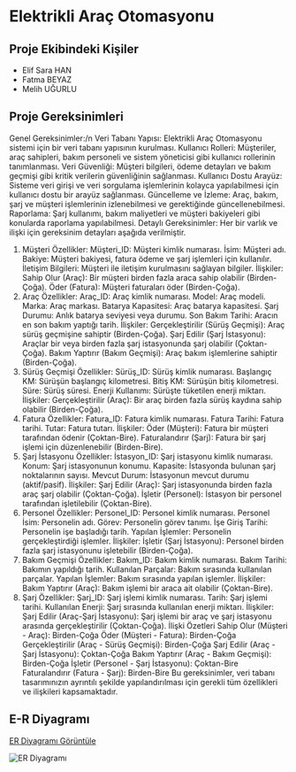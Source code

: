 # Elektrikli Araç Otomasyonu

## Proje Ekibindeki Kişiler
- Elif Sara HAN
- Fatma BEYAZ
- Melih UĞURLU

## Proje Gereksinimleri
Genel Gereksinimler:/n
Veri Tabanı Yapısı: Elektrikli Araç Otomasyonu sistemi için bir veri tabanı yapısının kurulması.
Kullanıcı Rolleri: Müşteriler, araç sahipleri, bakım personeli ve sistem yöneticisi gibi kullanıcı rollerinin tanımlanması.
Veri Güvenliği: Müşteri bilgileri, ödeme detayları ve bakım geçmişi gibi kritik verilerin güvenliğinin sağlanması.
Kullanıcı Dostu Arayüz: Sisteme veri girişi ve veri sorgulama işlemlerinin kolayca yapılabilmesi için kullanıcı dostu bir arayüz sağlanması.
Güncelleme ve İzleme: Araç, bakım, şarj ve müşteri işlemlerinin izlenebilmesi ve gerektiğinde güncellenebilmesi.
Raporlama: Şarj kullanımı, bakım maliyetleri ve müşteri bakiyeleri gibi konularda raporlama yapılabilmesi.
Detaylı Gereksinimler:
Her bir varlık ve ilişki için gereksinim detayları aşağıda verilmiştir.

1. Müşteri
Özellikler:
Müşteri_ID: Müşteri kimlik numarası.
İsim: Müşteri adı.
Bakiye: Müşteri bakiyesi, fatura ödeme ve şarj işlemleri için kullanılır.
İletişim Bilgileri: Müşteri ile iletişim kurulmasını sağlayan bilgiler.
İlişkiler:
Sahip Olur (Araç): Bir müşteri birden fazla araca sahip olabilir (Birden-Çoğa).
Öder (Fatura): Müşteri faturaları öder (Birden-Çoğa).
2. Araç
Özellikler:
Araç_ID: Araç kimlik numarası.
Model: Araç modeli.
Marka: Araç markası.
Batarya Kapasitesi: Araç batarya kapasitesi.
Şarj Durumu: Anlık batarya seviyesi veya durumu.
Son Bakım Tarihi: Aracın en son bakım yaptığı tarih.
İlişkiler:
Gerçekleştirilir (Sürüş Geçmişi): Araç sürüş geçmişine sahiptir (Birden-Çoğa).
Şarj Edilir (Şarj İstasyonu): Araçlar bir veya birden fazla şarj istasyonunda şarj olabilir (Çoktan-Çoğa).
Bakım Yaptırır (Bakım Geçmişi): Araç bakım işlemlerine sahiptir (Birden-Çoğa).
3. Sürüş Geçmişi
Özellikler:
Sürüş_ID: Sürüş kimlik numarası.
Başlangıç KM: Sürüşün başlangıç kilometresi.
Bitiş KM: Sürüşün bitiş kilometresi.
Süre: Sürüş süresi.
Enerji Kullanımı: Sürüşte tüketilen enerji miktarı.
İlişkiler:
Gerçekleştirilir (Araç): Bir araç birden fazla sürüş kaydına sahip olabilir (Birden-Çoğa).
4. Fatura
Özellikler:
Fatura_ID: Fatura kimlik numarası.
Fatura Tarihi: Fatura tarihi.
Tutar: Fatura tutarı.
İlişkiler:
Öder (Müşteri): Fatura bir müşteri tarafından ödenir (Çoktan-Bire).
Faturalandırır (Şarj): Fatura bir şarj işlemi için düzenlenebilir (Birden-Bire).
5. Şarj İstasyonu
Özellikler:
İstasyon_ID: Şarj istasyonu kimlik numarası.
Konum: Şarj istasyonunun konumu.
Kapasite: İstasyonda bulunan şarj noktalarının sayısı.
Mevcut Durum: İstasyonun mevcut durumu (aktif/pasif).
İlişkiler:
Şarj Edilir (Araç): Şarj istasyonunda birden fazla araç şarj olabilir (Çoktan-Çoğa).
İşletir (Personel): İstasyon bir personel tarafından işletilebilir (Çoktan-Bire).
6. Personel
Özellikler:
Personel_ID: Personel kimlik numarası.
Personel İsim: Personelin adı.
Görev: Personelin görev tanımı.
İşe Giriş Tarihi: Personelin işe başladığı tarih.
Yapılan İşlemler: Personelin gerçekleştirdiği işlemler.
İlişkiler:
İşletir (Şarj İstasyonu): Personel birden fazla şarj istasyonunu işletebilir (Birden-Çoğa).
7. Bakım Geçmişi
Özellikler:
Bakım_ID: Bakım kimlik numarası.
Bakım Tarihi: Bakımın yapıldığı tarih.
Kullanılan Parçalar: Bakım sırasında kullanılan parçalar.
Yapılan İşlemler: Bakım sırasında yapılan işlemler.
İlişkiler:
Bakım Yaptırır (Araç): Bakım işlemi bir araca ait olabilir (Çoktan-Bire).
8. Şarj
Özellikler:
Şarj_ID: Şarj işlemi kimlik numarası.
Tarih: Şarj işlemi tarihi.
Kullanılan Enerji: Şarj sırasında kullanılan enerji miktarı.
İlişkiler:
Şarj Edilir (Araç-Şarj İstasyonu): Şarj işlemi bir araç ve şarj istasyonu arasında gerçekleştirilir (Çoktan-Çoğa).
İlişki Özetleri
Sahip Olur (Müşteri - Araç): Birden-Çoğa
Öder (Müşteri - Fatura): Birden-Çoğa
Gerçekleştirilir (Araç - Sürüş Geçmişi): Birden-Çoğa
Şarj Edilir (Araç - Şarj İstasyonu): Çoktan-Çoğa
Bakım Yaptırır (Araç - Bakım Geçmişi): Birden-Çoğa
İşletir (Personel - Şarj İstasyonu): Çoktan-Bire
Faturalandırır (Fatura - Şarj): Birden-Bire
Bu gereksinimler, veri tabanı tasarımınızın ayrıntılı şekilde yapılandırılması için gerekli tüm özellikleri ve ilişkileri kapsamaktadır.

## E-R Diyagramı
[ER Diyagramı Görüntüle](link-ver)

![ER Diyagramı](diyagram-dosya-adı.png)
